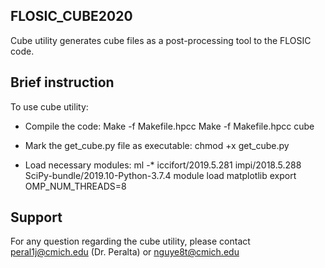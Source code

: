 
**FLOSIC_CUBE2020**
------------
Cube utility generates cube files as a post-processing tool to the 
FLOSIC code.

**Brief instruction**
------------

To use cube utility:
- Compile the code:
 Make -f Makefile.hpcc
 Make -f Makefile.hpcc cube

- Mark the get_cube.py file as executable:
 chmod +x get_cube.py

- Load necessary modules:
ml -* iccifort/2019.5.281 impi/2018.5.288 SciPy-bundle/2019.10-Python-3.7.4
module load matplotlib
export OMP_NUM_THREADS=8

**Support** 
------------
For any question regarding the cube utility, please contact peral1j@cmich.edu (Dr. Peralta) or nguye8t@cmich.edu
